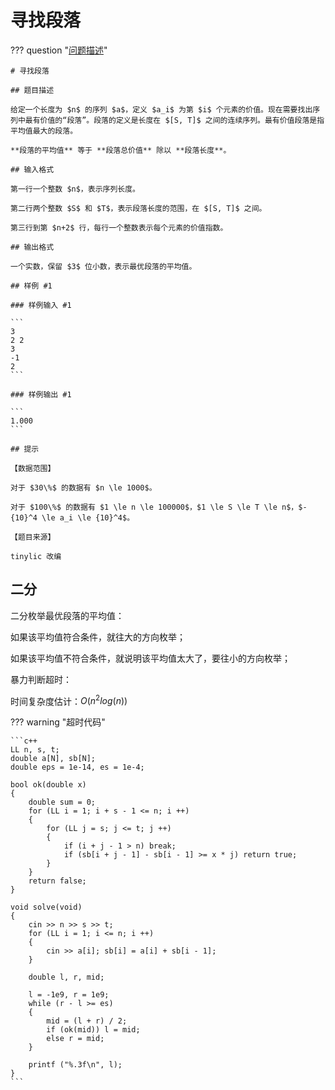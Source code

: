 # 寻找段落

??? question "[问题描述](https://www.luogu.com.cn/problem/P1419)"

    # 寻找段落

    ## 题目描述

    给定一个长度为 $n$ 的序列 $a$，定义 $a_i$ 为第 $i$ 个元素的价值。现在需要找出序列中最有价值的“段落”。段落的定义是长度在 $[S, T]$ 之间的连续序列。最有价值段落是指平均值最大的段落。

    **段落的平均值** 等于 **段落总价值** 除以 **段落长度**。

    ## 输入格式

    第一行一个整数 $n$，表示序列长度。

    第二行两个整数 $S$ 和 $T$，表示段落长度的范围，在 $[S, T]$ 之间。

    第三行到第 $n+2$ 行，每行一个整数表示每个元素的价值指数。

    ## 输出格式

    一个实数，保留 $3$ 位小数，表示最优段落的平均值。

    ## 样例 #1

    ### 样例输入 #1

    ```
    3
    2 2
    3
    -1
    2
    ```

    ### 样例输出 #1

    ```
    1.000
    ```

    ## 提示

    【数据范围】

    对于 $30\%$ 的数据有 $n \le 1000$。

    对于 $100\%$ 的数据有 $1 \le n \le 100000$，$1 \le S \le T \le n$，$-{10}^4 \le a_i \le {10}^4$。

    【题目来源】

    tinylic 改编

## 二分

二分枚举最优段落的平均值：

如果该平均值符合条件，就往大的方向枚举；

如果该平均值不符合条件，就说明该平均值太大了，要往小的方向枚举；

暴力判断超时：

时间复杂度估计：$O(n ^ 2 log(n))$

??? warning "超时代码"

    ```c++
    LL n, s, t;
    double a[N], sb[N];
    double eps = 1e-14, es = 1e-4;

    bool ok(double x)
    {
        double sum = 0;
        for (LL i = 1; i + s - 1 <= n; i ++)
        {
            for (LL j = s; j <= t; j ++)
            {
                if (i + j - 1 > n) break;
                if (sb[i + j - 1] - sb[i - 1] >= x * j) return true;
            }
        }
        return false;
    }

    void solve(void)
    {
        cin >> n >> s >> t;
        for (LL i = 1; i <= n; i ++) 
        {
            cin >> a[i]; sb[i] = a[i] + sb[i - 1];
        }

        double l, r, mid;

        l = -1e9, r = 1e9;
        while (r - l >= es)
        {
            mid = (l + r) / 2;
            if (ok(mid)) l = mid;
            else r = mid;
        }

        printf ("%.3f\n", l);
    }
    ```